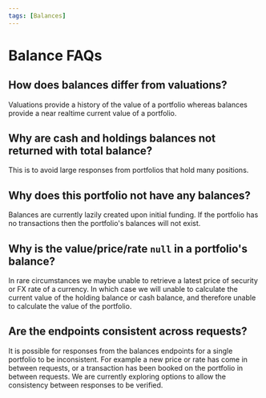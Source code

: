 ```yaml
---
tags: [Balances]
---
```


# Balance FAQs

## How does balances differ from valuations?

Valuations provide a history of the value of a portfolio whereas balances provide a near realtime current value of a portfolio.

## Why are cash and holdings balances not returned with total balance?

This is to avoid large responses from portfolios that hold many positions.

## Why does this portfolio not have any balances?

Balances are currently lazily created upon initial funding. If the portfolio has no transactions then the portfolio's balances will not exist.

## Why is the value/price/rate `null` in a portfolio's balance?

In rare circumstances we maybe unable to retrieve a latest price of security or FX rate of a currency. In which case we will unable to calculate the current value of the holding balance or cash balance, and therefore unable to calculate the value of the portfolio.

## Are the endpoints consistent across requests?

It is possible for responses from the balances endpoints for a single portfolio to be inconsistent. For example a new price or rate has come in between requests, or a transaction has been booked on the portfolio in between requests. We are currently exploring options to allow the consistency between responses to be verified.

